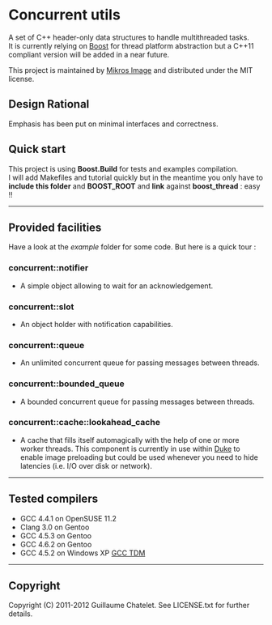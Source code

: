 Concurrent utils
================

A set of C++ header-only data structures to handle multithreaded tasks.  
It is currently relying on [Boost](http://www.boost.org/) for thread platform abstraction but a C++11 compliant version will be added in a near future.

This project is maintained by [Mikros Image](http://www.mikrosimage.eu) and distributed under the MIT license.

Design Rational
---------------
Emphasis has been put on minimal interfaces and correctness.

Quick start
-----------
This project is using **Boost.Build** for tests and examples compilation.  
I will add Makefiles and tutorial quickly but in the meantime you only have to **include this folder** and **BOOST_ROOT** and **link** against **boost_thread** : easy !!

- - -

Provided facilities
-------------------

Have a look at the _example_ folder for some code. But here is a quick tour :

### concurrent::notifier
* A simple object allowing to wait for an acknowledgement.

### concurrent::slot
* An object holder with notification capabilities.

### concurrent::queue
* An unlimited concurrent queue for passing messages between threads.

### concurrent::bounded_queue
* A bounded concurrent queue for passing messages between threads.

### concurrent::cache::lookahead_cache
* A cache that fills itself automagically with the help of one or more worker threads.
This component is currently in use within [Duke](https://github.com/mikrosimage/duke) to enable image preloading but could be used whenever you need to hide latencies (i.e. I/O over disk or network).

- - -

Tested compilers
----------------

* GCC 4.4.1 on OpenSUSE 11.2
* Clang 3.0 on Gentoo
* GCC 4.5.3 on Gentoo
* GCC 4.6.2 on Gentoo
* GCC 4.5.2 on Windows XP [GCC TDM](http://tdm-gcc.tdragon.net)

- - -

Copyright
---------

Copyright (C) 2011-2012 Guillaume Chatelet. See LICENSE.txt for further details.